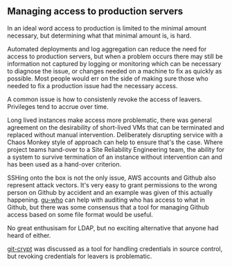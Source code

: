Managing access to production servers
-------------------------------

In an ideal word access to production is limited to the minimal amount necessary, but determining what that minimal amount is, is hard.

Automated deployments and log aggregation can reduce the need for access to production servers, but when a problem occurs there may still be information not captured by logging or monitoring which can be necessary to diagnose the issue, or changes needed on a machine to fix as quickly as possible. Most people would err on the side of making sure those who needed to fix a production issue had the necessary access.

A common issue is how to consistenly revoke the access of leavers. Privileges tend to accrue over time. 

Long lived instances make access more problematic, there was general agreement on the desirability of short-lived VMs that can be terminated and replaced without manual intervention. Deliberately disrupting service with a Chaos Monkey style of approach can help to ensure that's the case. Where project teams hand-over to a Site Reliability Engineering team, the ability for a system to survive termination of an instance without intervention can and has been used as a hand-over criterion.

SSHing onto the box is not the only issue, AWS accounts and Github also represent attack vectors. It's very easy to grant permissions to the wrong person on Github by accident and an example was given of this actually happening. [gu-who](https://www.theguardian.com/info/developer-blog/2014/apr/11/how-the-guardian-uses-github-to-audit-github) can help with auditing who has access to what in Github, but there was some consensus that a tool for managing Github access based on some file format would be useful.

No great enthusisam for LDAP, but no exciting alternative that anyone had heard of either.

[git-crypt](https://github.com/AGWA/git-crypt) was discussed as a tool for handling credentials in source control, but revoking credentials for leavers is problematic.
